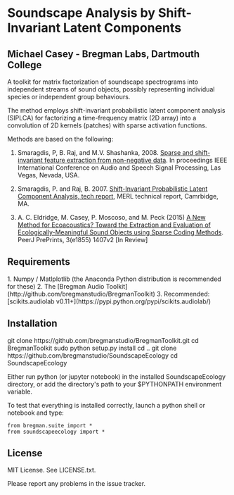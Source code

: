 <h1>Soundscape Analysis by Shift-Invariant Latent Components</h1>
<h2>Michael Casey - Bregman Labs, Dartmouth College</h2>

A toolkit for matrix factorization of soundscape spectrograms into independent streams of sound objects, possibly representing individual species or independent group behaviours. 

The method employs shift-invariant probabilistic latent component analysis (SIPLCA) for factorizing a time-frequency matrix (2D array) into a convolution of 2D kernels (patches) with sparse activation functions. 

Methods are based on the following:

1. Smaragdis, P, B. Raj, and M.V. Shashanka, 2008. [Sparse and shift-invariant feature extraction from non-negative data](http://paris.cs.illinois.edu/pubs/smaragdis-icassp2008.pdf). In proceedings IEEE International Conference on Audio and Speech Signal Processing, Las Vegas, Nevada, USA.
    
2. Smaragdis, P. and Raj, B. 2007. [Shift-Invariant Probabilistic Latent Component Analysis, tech report](http://paris.cs.illinois.edu/pubs/plca-report.pdf), MERL technical report, Camrbidge, MA.

3. A. C. Eldridge, M. Casey, P. Moscoso, and M. Peck (2015) [A New Method for Ecoacoustics? Toward the Extraction and Evaluation of Ecologically-Meaningful Sound Objects using Sparse Coding Methods](https://peerj.com/preprints/1407.pdf). PeerJ PrePrints, 3(e1855) 1407v2 [In Review]

<h2>Requirements</h2>
1. Numpy / Matlplotlib (the Anaconda Python distribution is recommended for these)
2. The [Bregman Audio Toolkit](http://github.com/bregmanstudio/BregmanToolkit)
3. Recommended: [scikits.audiolab v0.11+](https://pypi.python.org/pypi/scikits.audiolab/)

<h2>Installation</h2>
	git clone https://github.com/bregmanstudio/BregmanToolkit.git
	cd BregmanToolkit
	sudo python setup.py install
	cd ..
	git clone https://github.com/bregmanstudio/SoundscapeEcology
	cd SoundscapeEcology

Either run python (or jupyter notebook) in the installed SoundscapeEcology directory, or add the directory's path to your $PYTHONPATH environment variable.

To test that everything is installed correctly, launch a python shell or notebook and type:

	from bregman.suite import *
	from soundscapeecology import *

<h2>License</h2>
MIT License. See LICENSE.txt.

Please report any problems in the issue tracker.

